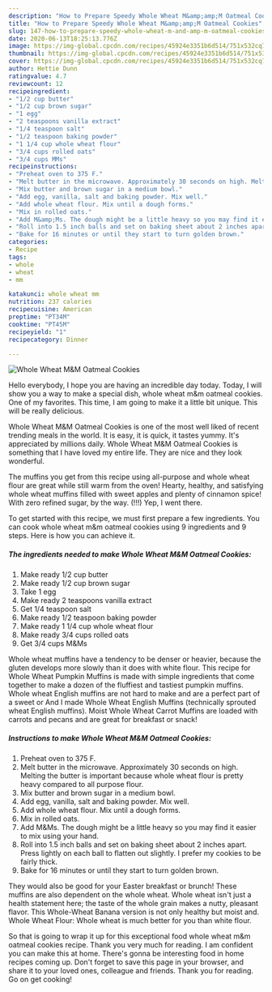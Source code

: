 ```yaml
---
description: "How to Prepare Speedy Whole Wheat M&amp;amp;M Oatmeal Cookies"
title: "How to Prepare Speedy Whole Wheat M&amp;amp;M Oatmeal Cookies"
slug: 147-how-to-prepare-speedy-whole-wheat-m-and-amp-m-oatmeal-cookies
date: 2020-06-13T18:25:13.776Z
image: https://img-global.cpcdn.com/recipes/45924e3351b6d514/751x532cq70/whole-wheat-mm-oatmeal-cookies-recipe-main-photo.jpg
thumbnail: https://img-global.cpcdn.com/recipes/45924e3351b6d514/751x532cq70/whole-wheat-mm-oatmeal-cookies-recipe-main-photo.jpg
cover: https://img-global.cpcdn.com/recipes/45924e3351b6d514/751x532cq70/whole-wheat-mm-oatmeal-cookies-recipe-main-photo.jpg
author: Hettie Dunn
ratingvalue: 4.7
reviewcount: 12
recipeingredient:
- "1/2 cup butter"
- "1/2 cup brown sugar"
- "1 egg"
- "2 teaspoons vanilla extract"
- "1/4 teaspoon salt"
- "1/2 teaspoon baking powder"
- "1 1/4 cup whole wheat flour"
- "3/4 cups rolled oats"
- "3/4 cups MMs"
recipeinstructions:
- "Preheat oven to 375 F."
- "Melt butter in the microwave. Approximately 30 seconds on high. Melting the butter is important because whole wheat flour is pretty heavy compared to all purpose flour."
- "Mix butter and brown sugar in a medium bowl."
- "Add egg, vanilla, salt and baking powder. Mix well."
- "Add whole wheat flour. Mix until a dough forms."
- "Mix in rolled oats."
- "Add M&amp;Ms. The dough might be a little heavy so you may find it easier to mix using your hand."
- "Roll into 1.5 inch balls and set on baking sheet about 2 inches apart. Press lightly on each ball to flatten out slightly. I prefer my cookies to be fairly thick."
- "Bake for 16 minutes or until they start to turn golden brown."
categories:
- Recipe
tags:
- whole
- wheat
- mm

katakunci: whole wheat mm 
nutrition: 237 calories
recipecuisine: American
preptime: "PT34M"
cooktime: "PT45M"
recipeyield: "1"
recipecategory: Dinner

---
```



![Whole Wheat M&amp;M Oatmeal Cookies](https://img-global.cpcdn.com/recipes/45924e3351b6d514/751x532cq70/whole-wheat-mm-oatmeal-cookies-recipe-main-photo.jpg)

Hello everybody, I hope you are having an incredible day today. Today, I will show you a way to make a special dish, whole wheat m&amp;m oatmeal cookies. One of my favorites. This time, I am going to make it a little bit unique. This will be really delicious.

Whole Wheat M&amp;M Oatmeal Cookies is one of the most well liked of recent trending meals in the world. It is easy, it is quick, it tastes yummy. It's appreciated by millions daily. Whole Wheat M&amp;M Oatmeal Cookies is something that I have loved my entire life. They are nice and they look wonderful.

The muffins you get from this recipe using all-purpose and whole wheat flour are great while still warm from the oven! Hearty, healthy, and satisfying whole wheat muffins filled with sweet apples and plenty of cinnamon spice! With zero refined sugar, by the way. (!!!) Yep, I went there.


To get started with this recipe, we must first prepare a few ingredients. You can cook whole wheat m&amp;m oatmeal cookies using 9 ingredients and 9 steps. Here is how you can achieve it.

<!--inarticleads1-->

##### The ingredients needed to make Whole Wheat M&amp;M Oatmeal Cookies:

1. Make ready 1/2 cup butter
1. Make ready 1/2 cup brown sugar
1. Take 1 egg
1. Make ready 2 teaspoons vanilla extract
1. Get 1/4 teaspoon salt
1. Make ready 1/2 teaspoon baking powder
1. Make ready 1 1/4 cup whole wheat flour
1. Make ready 3/4 cups rolled oats
1. Get 3/4 cups M&amp;Ms


Whole wheat muffins have a tendency to be denser or heavier, because the gluten develops more slowly than it does with white flour. This recipe for Whole Wheat Pumpkin Muffins is made with simple ingredients that come together to make a dozen of the fluffiest and tastiest pumpkin muffins. Whole wheat English muffins are not hard to make and are a perfect part of a sweet or And I made Whole Wheat English Muffins (technically sprouted wheat English muffins). Moist Whole Wheat Carrot Muffins are loaded with carrots and pecans and are great for breakfast or snack! 

<!--inarticleads2-->

##### Instructions to make Whole Wheat M&amp;M Oatmeal Cookies:

1. Preheat oven to 375 F.
1. Melt butter in the microwave. Approximately 30 seconds on high. Melting the butter is important because whole wheat flour is pretty heavy compared to all purpose flour.
1. Mix butter and brown sugar in a medium bowl.
1. Add egg, vanilla, salt and baking powder. Mix well.
1. Add whole wheat flour. Mix until a dough forms.
1. Mix in rolled oats.
1. Add M&amp;Ms. The dough might be a little heavy so you may find it easier to mix using your hand.
1. Roll into 1.5 inch balls and set on baking sheet about 2 inches apart. Press lightly on each ball to flatten out slightly. I prefer my cookies to be fairly thick.
1. Bake for 16 minutes or until they start to turn golden brown.


They would also be good for your Easter breakfast or brunch! These muffins are also dependent on the whole wheat. Whole wheat isn&#39;t just a health statement here; the taste of the whole grain makes a nutty, pleasant flavor. This Whole-Wheat Banana version is not only healthy but moist and. Whole Wheat Flour: Whole wheat is much better for you than white flour. 

So that is going to wrap it up for this exceptional food whole wheat m&amp;m oatmeal cookies recipe. Thank you very much for reading. I am confident you can make this at home. There's gonna be interesting food in home recipes coming up. Don't forget to save this page in your browser, and share it to your loved ones, colleague and friends. Thank you for reading. Go on get cooking!
